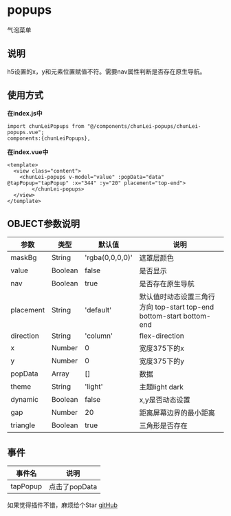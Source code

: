 # popups

气泡菜单

## 说明

h5设置的x，y和元素位置赋值不符。需要nav属性判断是否存在原生导航。

## 使用方式

**在index.js中**  

~~~
import chunLeiPopups from "@/components/chunLei-popups/chunLei-popups.vue";
components:{chunLeiPopups},
~~~

**在index.vue中**  

~~~
<template>
  <view class="content">
    <chunLei-popups v-model="value" :popData="data" @tapPopup="tapPopup" :x="344" :y="20" placement="top-end">
		</chunLei-popups>
  </view>
</template>
~~~

## OBJECT参数说明

| 参数 | 类型 | 默认值 | 说明 |
| --- | --- | --- | --- |
| maskBg | String | 'rgba(0,0,0,0)' | 遮罩层颜色 |
| value | Boolean | false | 是否显示 |
| nav| Boolean | true | 是否存在原生导航 |
| placement | String | 'default' | 默认值时动态设置三角行方向 top-start top-end bottom-start bottom-end |
| direction | String | 'column' | flex-direction |
| x | Number | 0 | 宽度375下的x |
| y | Number | 0 | 宽度375下的y |
| popData | Array | [] | 数据 |
| theme | String | 'light' | 主题light dark |
| dynamic | Boolean | false | x,y是否动态设置 |
| gap | Number | 20 | 距离屏幕边界的最小距离 |
| triangle | Boolean | true | 三角形是否存在 |


## 事件

| 事件名 | 说明 |
| ---  | --- |
| tapPopup | 点击了popData |

如果觉得插件不错，麻烦给个Star [gitHub](https://github.com/15157757001/popups)
